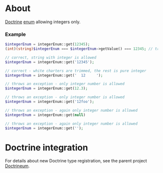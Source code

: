 # About
[Doctrine](http://www.doctrine-project.org/) [enum](http://en.wikipedia.org/wiki/Enumerated_type) allowing integers only.

### Example
```php
$integerEnum = integerEnum::get(12345);
(int)(string)$integerEnum === $integerEnum->getValue() === 12345; // true

// correct, string with integer is allowed
$integerEnum = integerEnum::get('12345');

// correct - white charters are trimmed, the rest is pure integer
$integerEnum = integerEnum::get('  12     ');

// throws an exception - only integer number is allowed
$integerEnum = integerEnum::get(12.3);

// throws an exception - only integer number is allowed
$integerEnum = integerEnum::get('12foo');

// throws an exception - again only integer number is allowed
$integerEnum = integerEnum::get(null)

// throws an exception - again only integer number is allowed
$integerEnum = integerEnum::get('');
```

# Doctrine integration
For details about new Doctrine type registration, see the parent project [Doctrineum](https://github.com/jaroslavtyc/doctrineum).
